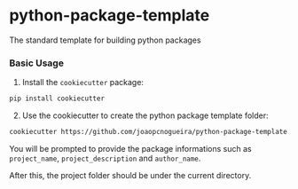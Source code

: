 # python-package-template

The standard template for building python packages

### Basic Usage

1. Install the `cookiecutter` package:

```bash
pip install cookiecutter
```

2. Use the cookiecutter to create the python package template folder:

```bash
cookiecutter https://github.com/joaopcnogueira/python-package-template.git
```

You will be prompted to provide the package informations such as `project_name`, `project_description` and `author_name`.

After this, the project folder should be under the current directory.
